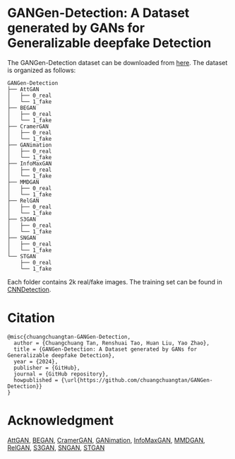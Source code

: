 # GANGen-Detection: A Dataset generated by GANs for Generalizable deepfake Detection


The GANGen-Detection dataset can be downloaded from [here](https://drive.google.com/drive/folders/11E0Knf9J1qlv2UuTnJSOFUjIIi90czSj?usp=sharing). The dataset is organized as follows:
```
GANGen-Detection
├── AttGAN
│   ├── 0_real
│   └── 1_fake
├── BEGAN
│   ├── 0_real
│   └── 1_fake
├── CramerGAN
│   ├── 0_real
│   └── 1_fake
├── GANimation
│   ├── 0_real
│   └── 1_fake
├── InfoMaxGAN
│   ├── 0_real
│   └── 1_fake
├── MMDGAN
│   ├── 0_real
│   └── 1_fake
├── RelGAN
│   ├── 0_real
│   └── 1_fake
├── S3GAN
│   ├── 0_real
│   └── 1_fake
├── SNGAN
│   ├── 0_real
│   └── 1_fake
└── STGAN
    ├── 0_real
    └── 1_fake
```
Each folder contains 2k real/fake images. The training set can be found in [CNNDetection](https://github.com/peterwang512/CNNDetection).

# Citation
```
@misc{chuangchuangtan-GANGen-Detection,
  author = {Chuangchuang Tan, Renshuai Tao, Huan Liu, Yao Zhao},
  title = {GANGen-Detection: A Dataset generated by GANs for Generalizable deepfake Detection},
  year = {2024},
  publisher = {GitHub},
  journal = {GitHub repository},
  howpublished = {\url{https://github.com/chuangchuangtan/GANGen-Detection}}
}
```

# Acknowledgment
[AttGAN](https://github.com/elvisyjlin/AttGAN-PyTorch), 
[BEGAN](https://github.com/hmi88/BEGAN-tensorflow), 
[CramerGAN](https://github.com/mbinkowski/MMD-GAN), 
[GANimation](https://github.com/albertpumarola/GANimation), 
[InfoMaxGAN](https://github.com/kwotsin/mimicry), 
[MMDGAN](https://github.com/mbinkowski/MMD-GAN), 
[RelGAN](https://github.com/willylulu/RelGAN), 
[S3GAN](https://github.com/google/compare_gan), 
[SNGAN](https://github.com/pfnet-research/sngan_projection), 
[STGAN](https://github.com/csmliu/STGAN)
